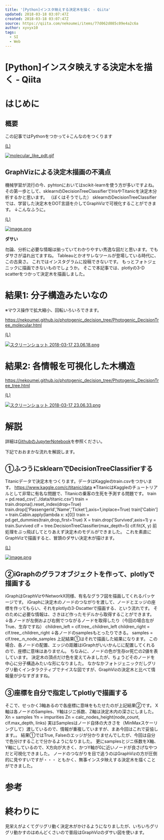 ```yaml
---
title: '[Python]インスタ映えする決定木を描く - Qiita'
updated: 2018-03-18 03:07:47Z
created: 2018-03-18 03:07:47Z
source: https://qiita.com/nekoumei/items/77d062d085c09e4a2c6a
author: xyvyx10
tags:
  - SI
  - Web
---
```


# [Python]インスタ映えする決定木を描く - Qiita

# はじめに

## 概要

この記事ではPythonをつかって↓こんなのをつくります

[(L)](https://camo.qiitausercontent.com/152c92146eb457fe5c61eddd1bdcf0c9d5a23b35/68747470733a2f2f71696974612d696d6167652d73746f72652e73332e616d617a6f6e6177732e636f6d2f302f3230333230352f63353630386661382d373335352d663066312d623164392d3461643438396638653962322e676966)

[![molecular_like_pdt.gif](../_resources/68747470733a2f2f71696974612d696d6167652d73746f72652e73332e616d617a6f6e6177732e636f6d2f302f3230333230352f63353630386661382d373335352d663066312d623164392d3461643438396638653962322e676966.gif)](https://camo.qiitausercontent.com/152c92146eb457fe5c61eddd1bdcf0c9d5a23b35/68747470733a2f2f71696974612d696d6167652d73746f72652e73332e616d617a6f6e6177732e636f6d2f302f3230333230352f63353630386661382d373335352d663066312d623164392d3461643438396638653962322e676966)

## GraphVizによる決定木描画の不満点

機械学習が流行の今、pyhtonにおいてはscikit-learnを使う方が多いですよね。
その第一歩として、sklearnのDecisionTreeClassifierでIrisやTitanicを決定木分析するかと思います。
（ぼくはそうでした）
sklearnのDecisionTreeClassifierでは、学習した決定木をDOT言語を介してGraphVizで可視化することができます。
↓こんなふうに。

[(L)](https://camo.qiitausercontent.com/57eb5e172b025dd9ab9c397b658f3e0666b99050/68747470733a2f2f71696974612d696d6167652d73746f72652e73332e616d617a6f6e6177732e636f6d2f302f3230333230352f39653236663566632d383465652d633063332d303561342d6435626662313035303430322e706e67)

[![image.png](../_resources/68747470733a2f2f71696974612d696d6167652d73746f72652e73332e616d617a6f6e6177732e636f6d2f302f3230333230352f66636461623664312d313263642d323164352d663961302d3863616533303739663539362e706e67.png)](https://camo.qiitausercontent.com/57eb5e172b025dd9ab9c397b658f3e0666b99050/68747470733a2f2f71696974612d696d6167652d73746f72652e73332e616d617a6f6e6177732e636f6d2f302f3230333230352f39653236663566632d383465652d633063332d303561342d6435626662313035303430322e706e67)

**ダサい**

勿論、分析に必要な情報は揃っていてわかりやすい秀逸な図だと思います。でもダサさが溢れ出てますね。
Tableauとかオサレなツールが登場している時代に、この古臭さ。
これではインスタグラムに投稿できないです。
もっとフォトジェニックに描画できないものでしょうか。
そこで本記事では、plotlyの3-D scatterをつかって決定木を描画しました。

# 結果1: 分子構造みたいなの

※マウス操作で拡大縮小、回転いろいろできます。

https://nekoumei.github.io/photogenic_decision_tree/Photogenic_DecisionTree_molecular.html

[(L)](https://camo.qiitausercontent.com/37b8930421f2af38af985bd46458aa072dbe573c/68747470733a2f2f71696974612d696d6167652d73746f72652e73332e616d617a6f6e6177732e636f6d2f302f3230333230352f31616638303236622d613539382d306366382d356464642d3235393066393062393436612e706e67)

[![スクリーンショット 2018-03-17 23.06.18.png](../_resources/68747470733a2f2f71696974612d696d6167652d73746f72652e73332e616d617a6f6e6177732e636f6d2f302f3230333230352f31616638303236622d613539382d306366382d356464642d3235393066393062393436612e706e67.png)](https://camo.qiitausercontent.com/37b8930421f2af38af985bd46458aa072dbe573c/68747470733a2f2f71696974612d696d6167652d73746f72652e73332e616d617a6f6e6177732e636f6d2f302f3230333230352f31616638303236622d613539382d306366382d356464642d3235393066393062393436612e706e67)

# 結果2: 各情報を可視化した木構造

https://nekoumei.github.io/photogenic_decision_tree/Photogenic_DecisionTree_tree.html

[(L)](https://camo.qiitausercontent.com/5cbff8b3d9b941780bba16132fee4a6981a8c50f/68747470733a2f2f71696974612d696d6167652d73746f72652e73332e616d617a6f6e6177732e636f6d2f302f3230333230352f31323531306530352d393533392d633034652d363465362d3033383461613766323233342e706e67)

[![スクリーンショット 2018-03-17 23.06.33.png](../_resources/68747470733a2f2f71696974612d696d6167652d73746f72652e73332e616d617a6f6e6177732e636f6d2f302f3230333230352f31323531306530352d393533392d633034652d363465362d3033383461613766323233342e706e67.png)](https://camo.qiitausercontent.com/5cbff8b3d9b941780bba16132fee4a6981a8c50f/68747470733a2f2f71696974612d696d6167652d73746f72652e73332e616d617a6f6e6177732e636f6d2f302f3230333230352f31323531306530352d393533392d633034652d363465362d3033383461613766323233342e706e67)

# 解説

詳細は[GithubのJupyterNotebook](https://github.com/nekoumei/photogenic_decision_tree/blob/master/src/photogenic_decision_tree.ipynb)を参照ください。

下記でおおまかな流れを解説します。

## ①ふつうにsklearnでDecisionTreeClassifierする

Titanicデータで決定木をつくります。データはKaggleのtrain.csvをつかいます。
https://www.kaggle.com/c/titanic/data
※TitanicはKaggleのチュートリアルとして非常に有名な問題で、Titanicの乗客の生死を予測する問題です。
train = pd.read_csv('../data/titanic.csv')
train = train.dropna().reset_index(drop=True)
train.drop(['PassengerId','Name','Ticket'],axis=1,inplace=True)
train['Cabin'] = train.Cabin.apply(lambda x: x[0])
train = pd.get_dummies(train,drop_first=True)
X = train.drop('Survived',axis=1)
y = train.Survived
clf = tree.DecisionTreeClassifier(max_depth=5)
clf.fit(X, y)
前処理をぶっ飛ばしてとりあえず決定木のモデルができました。
これを素直にGraphVizで描画すると、冒頭のダサい決定木が描けます。

[(L)](https://camo.qiitausercontent.com/c0720a12b7ea7f747ed532c0835cbe30d7fc4c7a/68747470733a2f2f71696974612d696d6167652d73746f72652e73332e616d617a6f6e6177732e636f6d2f302f3230333230352f66636461623664312d313263642d323164352d663961302d3863616533303739663539362e706e67)

[![image.png](../_resources/68747470733a2f2f71696974612d696d6167652d73746f72652e73332e616d617a6f6e6177732e636f6d2f302f3230333230352f66636461623664312d313263642d323164352d663961302d3863616533303739663539362e706e67.png)](https://camo.qiitausercontent.com/c0720a12b7ea7f747ed532c0835cbe30d7fc4c7a/68747470733a2f2f71696974612d696d6167652d73746f72652e73332e616d617a6f6e6177732e636f6d2f302f3230333230352f66636461623664312d313263642d323164352d663961302d3863616533303739663539362e706e67)

## ②iGraphのグラフオブジェクトを作って、plotlyで描画する

iGraphはGraphVizやNetworkX同様、有名なグラフ図を描画してくれるパッケージです。
iGraphに決定木のノードのつながりを渡して、ノードとエッジの座標を作ってもらい、それをplotlyの3-Dscatterで描画する、という流れです。
そのために必要な情報は、さきほど作ったモデルから取得することができます。
↓各ノードが左側および右側でつながるノードを取得したり（今回の場合左がTrue、生存ですね）
children_left = clf.tree_.children_left
children_right = clf.tree_.children_right
↓各ノードのsamplesもとったりできる。
samples = clf.tree_.n_node_samples
上記結果①はそれで描画した結果になります。
この場合、各ノードの配置、エッジの距離はiGraphがいいかんじに配置してくれるので、座標に意味はありません。
ちなみに、ノードの色が生存or死亡の2値を表しています。
決定木の頂点だけ色を変えてみましたが、ちょうどそのノードを中心に分子構造みたいな形になりました。
なかなかフォトジェニックだしグリグリ動くインタラクティブでナイスな図ですが、GraphVizの決定木と比べて情報量が少なすぎますね。

## ③座標を自分で指定してplotlyで描画する

そこで、せっかく3軸あるので各座標に意味をもたせたのが上記結果②です。
X軸は各ノードのSamples、Y軸はジニ係数、Z軸は決定木内の深さにしました。
Xn = samples
Yn = impurities
Zn = calc_nodes_height(node_count, clf.max_depth, links)
実はSamplesはノード自体の大きさを（MinMaxスケーリングして）渡しているので、情報が重複していますが、まあ今回はこれで妥協します。。
結果①ではTrue, Falseのエッジが分かりませんでしたが、今回は自分で色分けすることで分かるようになりました。
更にsamplesとジニ係数をX軸、Y軸にしているので、X方向が大きく、かつY軸が0に近いノードが良さげなやつだと可視化できました。
ノードのつながりを目で追うのはGraphVizの方が圧倒的に見やすいですが・・・
ともかく、無事インスタ映えする決定木を描くことができました。

# 参考

# 終わりに

見栄えがよくてグリグリ動く決定木がかけるようになりましたが、いちいちグリグリ動かすのはめんどくさいので普段はGraphVizのダサい図を使います。